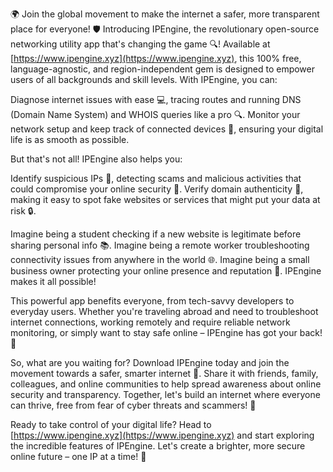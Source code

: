 🌍 Join the global movement to make the internet a safer, more transparent place for everyone! 🛡️ Introducing IPEngine, the revolutionary open-source networking utility app that's changing the game 🔍! Available at [https://www.ipengine.xyz](https://www.ipengine.xyz), this 100% free, language-agnostic, and region-independent gem is designed to empower users of all backgrounds and skill levels. With IPEngine, you can:

Diagnose internet issues with ease 💻, tracing routes and running DNS (Domain Name System) and WHOIS queries like a pro 🔍.
Monitor your network setup and keep track of connected devices 📡, ensuring your digital life is as smooth as possible.

But that's not all! IPEngine also helps you:

Identify suspicious IPs 👀, detecting scams and malicious activities that could compromise your online security 💪.
Verify domain authenticity 🤝, making it easy to spot fake websites or services that might put your data at risk 🔒.

Imagine being a student checking if a new website is legitimate before sharing personal info 📚. Imagine being a remote worker troubleshooting connectivity issues from anywhere in the world 🌐. Imagine being a small business owner protecting your online presence and reputation 🏢. IPEngine makes it all possible!

This powerful app benefits everyone, from tech-savvy developers to everyday users. Whether you're traveling abroad and need to troubleshoot internet connections, working remotely and require reliable network monitoring, or simply want to stay safe online – IPEngine has got your back! 🙌

So, what are you waiting for? Download IPEngine today and join the movement towards a safer, smarter internet 🚀. Share it with friends, family, colleagues, and online communities to help spread awareness about online security and transparency. Together, let's build an internet where everyone can thrive, free from fear of cyber threats and scammers! 💪

Ready to take control of your digital life? Head to [https://www.ipengine.xyz](https://www.ipengine.xyz) and start exploring the incredible features of IPEngine. Let's create a brighter, more secure online future – one IP at a time! 🌟
